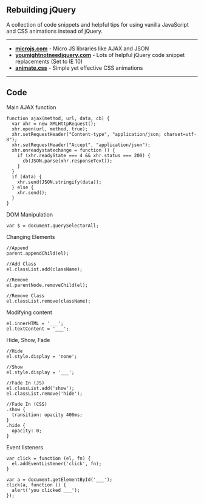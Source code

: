 ## Rebuilding jQuery

A collection of code snippets and helpful tips for using vanilla JavaScript and CSS animations instead of jQuery.

---

- __[microjs.com](http://microjs.com/)__ - Micro JS libraries like AJAX and JSON
- __[youmightnotneedjquery.com](http://youmightnotneedjquery.com/)__ - Lots of helpful jQuery code snippet replacements (Set to IE 10)
- __[animate.css](https://daneden.github.io/animate.css/)__ - Simple yet effective CSS animations

---

## Code

Main AJAX function
```
function ajax(method, url, data, cb) {
  var xhr = new XMLHttpRequest();
  xhr.open(url, method, true);
  xhr.setRequestHeader("Content-type", "application/json; charset=utf-8");
  xhr.setRequestHeader("Accept", "application/json");
  xhr.onreadystatechange = function () {
    if (xhr.readyState === 4 && xhr.status === 200) {
      cb(JSON.parse(xhr.responseText));
    }
  }
  if (data) {
    xhr.send(JSON.stringify(data));
  } else {
    xhr.send();
  }
}
```
DOM Manipulation
```
var $ = document.querySelectorAll;
```
Changing Elements
```
//Append
parent.appendChild(el);

//Add Class
el.classList.add(className);

//Remove
el.parentNode.removeChild(el);

//Remove Class
el.classList.remove(className);
```
Modifying content
```
el.innerHTML = '___';
el.textContent = '___';
```
Hide, Show, Fade
```
//Hide
el.style.display = 'none';

//Show
el.style.display = '___';

//Fade In (JS)
el.classList.add('show');
el.classList.remove('hide');

//Fade In (CSS)
.show {
  transition: opacity 400ms;
}
.hide {
  opacity: 0;
}
```
Event listeners
```
var click = function (el, fn) {
  el.addEventListener('click', fn);
}

var a = document.getElementById('___');
click(a, function () {
  alert('you clicked ___');
});
```

